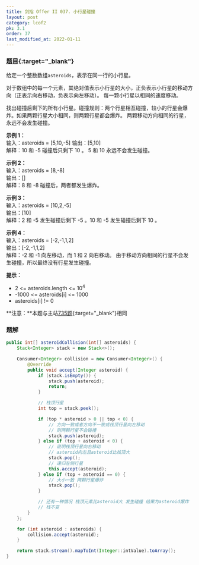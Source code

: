```yaml
---
title: 剑指 Offer II 037. 小行星碰撞
layout: post
category: lcof2
pk: 3.1
order: 37
last_modified_at: 2022-01-11
---
```


### [题目](https://leetcode-cn.com/problems/XagZNi/){:target="_blank"}

给定一个整数数组`asteroids`，表示在同一行的小行星。

对于数组中的每一个元素，其绝对值表示小行星的大小，正负表示小行星的移动方向（正表示向右移动，负表示向左移动）。
每一颗小行星以相同的速度移动。

找出碰撞后剩下的所有小行星。碰撞规则：两个行星相互碰撞，较小的行星会爆炸。如果两颗行星大小相同，则两颗行星都会爆炸。
两颗移动方向相同的行星，永远不会发生碰撞。



**示例 1：**  
输入：asteroids = [5,10,-5] 
输出：[5,10]  
解释：10 和 -5 碰撞后只剩下 10 。 5 和 10 永远不会发生碰撞。

**示例 2：**  
输入：asteroids = [8,-8]  
输出：[]  
解释：8 和 -8 碰撞后，两者都发生爆炸。

**示例 3：**  
输入：asteroids = [10,2,-5]  
输出：[10]  
解释：2 和 -5 发生碰撞后剩下 -5 。10 和 -5 发生碰撞后剩下 10 。

**示例 4：**  
输入：asteroids = [-2,-1,1,2]  
输出：[-2,-1,1,2]  
解释：-2 和 -1 向左移动，而 1 和 2 向右移动。 由于移动方向相同的行星不会发生碰撞，所以最终没有行星发生碰撞。

**提示：**
- 2 <= asteroids.length <= 10<sup>4</sup>
- -1000 <= asteroids[i] <= 1000
- asteroids[i] != 0

**注意：**本题与主站[735题](https://leetcode-cn.com/asteroid-collision/){:target="_blank"}相同

### 题解

```java
public int[] asteroidCollision(int[] asteroids) {
    Stack<Integer> stack = new Stack<>();

    Consumer<Integer> collision = new Consumer<Integer>() {
        @Override
        public void accept(Integer asteroid) {
            if (stack.isEmpty()) {
                stack.push(asteroid);
                return;
            }

            // 栈顶行星
            int top = stack.peek();

            if (top * asteroid > 0 || top < 0) {
                // 方向一致或者方向不一致或栈顶行星向左移动
                // 则两颗行星不会碰撞
                stack.push(asteroid);
            } else if (top + asteroid < 0) {
                // 说明栈顶行星向右移动
                // asteroid向左且asteroid比栈顶大
                stack.pop();
                // 递归左侧行星
                this.accept(asteroid);
            } else if (top + asteroid == 0) {
                // 大小一致 两颗行星爆炸
                stack.pop();
            }

            // 还有一种情况 栈顶元素比asteroid大 发生碰撞 结果为asteroid爆炸
            // 栈不变
        }
    };

    for (int asteroid : asteroids) {
        collision.accept(asteroid);
    }

    return stack.stream().mapToInt(Integer::intValue).toArray();
}
```
